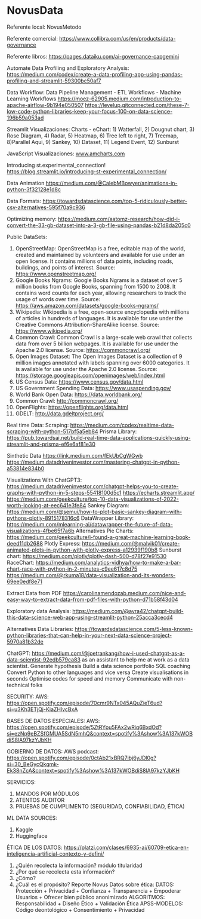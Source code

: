 # NovusData

Referente local: NovusMetodo

Referente comercial: https://www.collibra.com/us/en/products/data-governance

Referente libros:
https://pages.dataiku.com/ai-governance-capgemini

Automate Data Profiling and Exploratory Analysis:
https://medium.com/codex/create-a-data-profiling-app-using-pandas-profiling-and-streamlit-59300bc50af7

Data Workflow: Data Pipeline Management - ETL Workflows - Machine Learning Workflows
https://moez-62905.medium.com/introduction-to-apache-airflow-9b194e050507
https://levelup.gitconnected.com/these-7-low-code-python-libraries-keep-your-focus-100-on-data-science-196b59a053ad

Streamlit Visualizaciones:
Charts - eChart: 1) Watterfall, 2) Dougnut chart, 3) Rose Diagram, 4) Radar, 5) Heatmap, 6) Tree left to right, 7) Treemap, 8)Parallel Aqui, 9) Sankey, 10) Dataset, 11) Legend Event, 12) Sunburst

JavaScript Visualizaciones:
www.amcharts.com

Introducing st.experimental_connection!
https://blog.streamlit.io/introducing-st-experimental_connection/

Data Animation
https://medium.com/@CalebMBowyer/animations-in-python-3f32128e1d8c

Data Formats:
https://towardsdatascience.com/top-5-ridiculously-better-csv-alternatives-595f70a9c936

Optimizing memory:
https://medium.com/aatomz-research/how-did-i-convert-the-33-gb-dataset-into-a-3-gb-file-using-pandas-b21d8da205c0

Public DataSets:
1. OpenStreetMap: OpenStreetMap is a free, editable map of the world, created and maintained by volunteers and available for use under an open license. It contains millions of data points, including roads, buildings, and points of interest. Source: https://www.openstreetmap.org/
2. Google Books Ngrams: Google Books Ngrams is a dataset of over 5 million books from Google Books, spanning from 1500 to 2008. It contains word counts for each year, allowing researchers to track the usage of words over time. Source: https://aws.amazon.com/datasets/google-books-ngrams/
3. Wikipedia: Wikipedia is a free, open-source encyclopedia with millions of articles in hundreds of languages. It is available for use under the Creative Commons Attribution-ShareAlike license. Source: https://www.wikipedia.org/
4. Common Crawl: Common Crawl is a large-scale web crawl that collects data from over 5 billion webpages. It is available for use under the Apache 2.0 license. Source: https://commoncrawl.org/
5. Open Images Dataset: The Open Images Dataset is a collection of 9 million images annotated with labels spanning over 6000 categories. It is available for use under the Apache 2.0 license. Source: https://storage.googleapis.com/openimages/web/index.html
8. US Census Data: https://www.census.gov/data.html
11. US Government Spending Data: https://www.usaspending.gov/
12. World Bank Open Data: https://data.worldbank.org/
13. Common Crawl: http://commoncrawl.org/
15. OpenFlights: https://openflights.org/data.html
16. GDELT: http://data.gdeltproject.org/

Real time Data: 
Scraping: https://medium.com/codex/realtime-data-scraping-with-python-517bf5a5eb84
Prisma Library: https://pub.towardsai.net/build-real-time-data-applications-quickly-using-streamlit-and-prisma-ef6e6af81e30

Sinthetic Data
https://link.medium.com/fEkUbCgWGwb
https://medium.datadriveninvestor.com/mastering-chatgpt-in-python-a53814e834b0

Visualizations
With ChatGPT3:
https://medium.datadriveninvestor.com/chatgpt-helps-you-to-create-graphs-with-python-in-5-steps-55418100d5c1
https://echarts.streamlit.app/
https://medium.com/geekculture/top-10-data-visualizations-of-2022-worth-looking-at-eec641e3fe84
Sankey Diagram: https://medium.com/@semui/how-to-plot-basic-sankey-diagram-with-pythons-plotly-8915178316c6
DataWrapper Library: https://medium.com/mlearning-ai/datawrapper-the-future-of-data-visualizations-4fbe65f7a6b
Alternatives Pie Charts:
https://medium.com/geekculture/i-found-a-great-machine-learning-book-deed11db2688
Plotly Express: https://medium.com/@malvik01/create-animated-plots-in-python-with-plotly-express-a12939f190b8
Sunburst chart: https://medium.com/plotly/plotly-dash-500-d78f27e91530
RaceChart: https://medium.com/analytics-vidhya/how-to-make-a-bar-chart-race-with-python-in-2-minutes-c9ee617c8d75
https://medium.com/@rkuma18/data-visualization-and-its-wonders-69ee0edf8e71


Extract Data from PDF
https://carolinamendozab.medium.com/nice-and-easy-way-to-extract-data-from-pdf-files-with-python-d71b58f43d04

Exploratory data Analysis:
https://medium.com/@avra42/chatgpt-build-this-data-science-web-app-using-streamlit-python-25acca3cecd4

Alternatives Data Libraries:
https://towardsdatascience.com/5-less-known-python-libraries-that-can-help-in-your-next-data-science-project-5970a81b32de

ChatGPT: https://medium.com/@joetrankang/how-i-used-chatgpt-as-a-data-scientist-92edb579ca83
as an assistant to help me at work as a data scientist.
Generate hypothesis
Build a data science portfolio
SQL coaching
Convert Python to other languages and vice versa
Create visualisations in seconds
Optimise codes for speed and memory
Communicate with non-technical folks

SECURITY:
AWS: https://open.spotify.com/episode/70cmr9NTx045AQuZieT6ud?si=u3Kh3ETjQj-KiaZHlvcBxA

BASES DE DATOS ESPECIALES:
AWS: 
https://open.spotify.com/episode/5ZtRYpu5FAx2wRiq6BxdOd?si=ezNp9eBZSfGMUA5SdN5mhQ&context=spotify%3Ashow%3A137kWOBdiS8lA97kzYJbKH

GOBIERNO DE DATOS:
AWS podcast: https://open.spotify.com/episode/0ctAb21xBRQ7ibj6yJDl0g?si=30_BeGycQkqmk-Ek38nZcA&context=spotify%3Ashow%3A137kWOBdiS8lA97kzYJbKH



SERVICIOS:
1) MANDOS POR MÓDULOS 
2) ATENTOS AUDITOR
3) PRUEBAS DE CUMPLIMENTO (SEGURIDAD, CONFIABILIDAD, ÉTICA)


ML DATA SOURCES:
1) Kaggle
2) Huggingface

ÉTICA DE LOS DATOS: https://platzi.com/clases/6935-ai/60709-etica-en-inteligencia-artificial-contexto-y-defini/
1) ¿Quién recolecta la información? módulo titularidad
2) ¿Por qué se recolecta esta información?
3) ¿Cómo?
4) ¿Cuál es el propósito?
Reporte Novus Datos sobre ética: 
DATOS: Protección + Privacidad + Confianza + Transparencia + Empoderar Usuarios + Ofrecer bien público anonimizado
ALGORITMOS: Responsabilidad + Diseño Ético + Validación Ética
APSS-MODELOS: Código deontológico + Consentimiento + Privacidad
